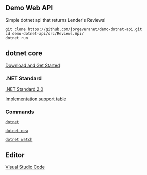 ## Demo Web API
Simple dotnet api that returns Lender's Reviews!

```
git clone https://github.com/jorgeveranet/demo-dotnet-api.git
cd demo-dotnet-api/src/Reviews.Api/
dotnet run
```

## dotnet core
[Download and Get Started](https://www.microsoft.com/net/)

### .NET Standard
[.NET Standard 2.0](https://github.com/dotnet/standard/blob/master/docs/versions/netstandard2.0.md)

[Implementation support table](https://docs.microsoft.com/en-us/dotnet/standard/net-standard#net-implementation-support)

### Commands
[`dotnet`](https://docs.microsoft.com/en-us/dotnet/core/tools/dotnet?tabs=netcore2x#dotnet-commands)

[`dotnet new`](https://docs.microsoft.com/en-us/dotnet/core/tools/dotnet-new?tabs=netcore2x#arguments)

[`dotnet watch`](https://github.com/aspnet/Docs/blob/master/aspnetcore/tutorials/dotnet-watch.md#add-dotnet-watch-to-a-project)

## Editor
[Visual Studio Code](https://code.visualstudio.com/)

